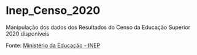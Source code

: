 # Inep_Censo_2020
Manipulação dos dados dos Resultados do Censo da Educação Superior 2020 disponíveis

Fonte: [Ministério da Educação - INEP](https://www.gov.br/inep/pt-br/assuntos/noticias/censo-da-educacao-superior/resultados-do-censo-da-educacao-superior-2020-disponiveis)
